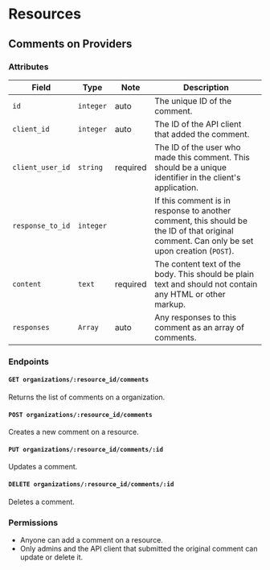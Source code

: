 # Resources

## Comments on Providers

### Attributes

Field            | Type      | Note     | Description                        
-----------------|-----------|----------|------------------------------------
`id`             | `integer` | auto     | The unique ID of the comment.
`client_id`      | `integer` | auto     | The ID of the API client that added the comment.
`client_user_id` | `string`  | required | The ID of the user who made this comment. This should be a unique identifier in the client's application.
`response_to_id` | `integer` |          | If this comment is in response to another comment, this should be the ID of that original comment. Can only be set upon creation (`POST`).
`content`        | `text`    | required | The content text of the body. This should be plain text and should not contain any HTML or other markup.
`responses`      | `Array`   | auto     | Any responses to this comment as an array of comments.

### Endpoints

#### `GET organizations/:resource_id/comments`

Returns the list of comments on a organization.

#### `POST organizations/:resource_id/comments`

Creates a new comment on a resource.

#### `PUT organizations/:resource_id/comments/:id`

Updates a comment.

#### `DELETE organizations/:resource_id/comments/:id`

Deletes a comment.

### Permissions

* Anyone can add a comment on a resource.
* Only admins and the API client that submitted the original comment can update or delete it.